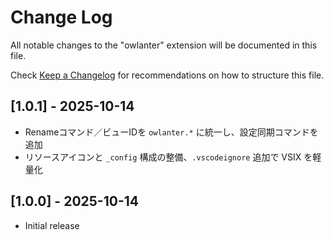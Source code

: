 # Change Log

All notable changes to the "owlanter" extension will be documented in this file.

Check [Keep a Changelog](http://keepachangelog.com/) for recommendations on how to structure this file.

## [1.0.1] - 2025-10-14

- Renameコマンド／ビューIDを `owlanter.*` に統一し、設定同期コマンドを追加
- リソースアイコンと `_config` 構成の整備、`.vscodeignore` 追加で VSIX を軽量化

## [1.0.0] - 2025-10-14

- Initial release
